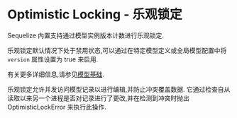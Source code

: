 # Optimistic Locking - 乐观锁定

Sequelize 内置支持通过模型实例版本计数进行乐观锁定.

乐观锁定默认情况下处于禁用状态,可以通过在特定模型定义或全局模型配置中将 `version` 属性设置为 true 来启用.

有关更多详细信息,请参见[模型基础](../core-concepts/model-basics.md).

乐观锁定允许并发访问模型记录以进行编辑,并防止冲突覆盖数据. 它通过检查自从读取以来另一个进程是否对记录进行了更改,并在检测到冲突时抛出 OptimisticLockError 来执行此操作.